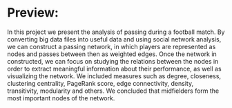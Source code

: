 # Preview:



In this project we present the analysis of passing during a football match. By converting big data files into useful data and using social network analysis, we can construct a passing network, in which players are represented as nodes and passes between then as weighted edges. Once the network in constructed, we can focus on studying the relations between the nodes in order to extract meaningful information about their performance, as well as visualizing the network. We included measures such as degree, closeness, clustering centrality, PageRank score, edge connectivity, density, transitivity, modularity and others. We concluded that midfielders form the most important nodes of the network.
